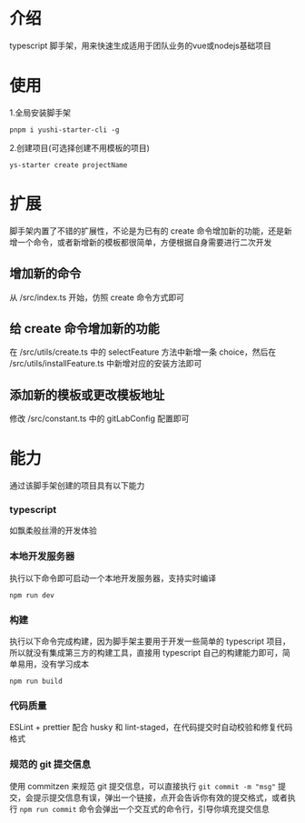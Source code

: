 # 介绍

typescript 脚手架，用来快速生成适用于团队业务的vue或nodejs基础项目

# 使用
1.全局安装脚手架

```shell
pnpm i yushi-starter-cli -g
```

2.创建项目(可选择创建不用模板的项目)

```shell
ys-starter create projectName
```

# 扩展

脚手架内置了不错的扩展性，不论是为已有的 create 命令增加新的功能，还是新增一个命令，或者新增新的模板都很简单，方便根据自身需要进行二次开发

## 增加新的命令

从 /src/index.ts 开始，仿照 create 命令方式即可

## 给 create 命令增加新的功能

在 /src/utils/create.ts 中的 selectFeature 方法中新增一条 choice，然后在 /src/utils/installFeature.ts 中新增对应的安装方法即可

## 添加新的模板或更改模板地址

修改 /src/constant.ts 中的 gitLabConfig 配置即可

# 能力

通过该脚手架创建的项目具有以下能力

### typescript

如飘柔般丝滑的开发体验

### 本地开发服务器

执行以下命令即可启动一个本地开发服务器，支持实时编译

```shell
npm run dev
```

### 构建

执行以下命令完成构建，因为脚手架主要用于开发一些简单的 typescript 项目，所以就没有集成第三方的构建工具，直接用 typescript 自己的构建能力即可，简单易用，没有学习成本

```shell
npm run build
```

### 代码质量

ESLint + prettier 配合 husky 和 lint-staged，在代码提交时自动校验和修复代码格式

### 规范的 git 提交信息

使用 commitzen 来规范 git 提交信息，可以直接执行 `git commit -m "msg"` 提交，会提示提交信息有误，弹出一个链接，点开会告诉你有效的提交格式，或者执行 `npm run commit` 命令会弹出一个交互式的命令行，引导你填充提交信息

